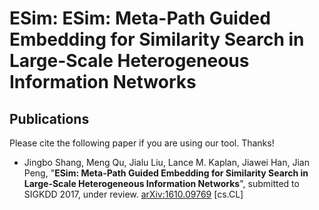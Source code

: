 # ESim: ESim: Meta-Path Guided Embedding for Similarity Search in Large-Scale Heterogeneous Information Networks

## Publications

Please cite the following paper if you are using our tool. Thanks!

*   Jingbo Shang, Meng Qu, Jialu Liu, Lance M. Kaplan, Jiawei Han, Jian Peng, "**ESim: Meta-Path Guided Embedding for Similarity Search in Large-Scale Heterogeneous Information Networks**", submitted to SIGKDD 2017, under review. [arXiv:1610.09769](https://arxiv.org/abs/1610.09769) [cs.CL]
